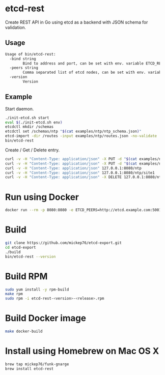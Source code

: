 # etcd-rest

Create REST API in Go using etcd as a backend with JSON schema for validation.

## Usage

```bash
Usage of bin/etcd-rest:
  -bind string
    	Bind to address and port, can be set with env. variable ETCD_REST_BIND (default "127.0.0.1:8080")
  -peers string
    	Comma separated list of etcd nodes, can be set with env. variable ETCD_PEERS (default "http://127.0.0.1:4001,http://127.0.0.1:2379")
  -version
    	Version
```

## Example

Start daemon.

```bash
./init-etcd.sh start
eval $(./init-etcd.sh env)
etcdctl mkdir /schemas
etcdctl set /schemas/ntp "$(cat examples/ntp/ntp_schema.json)"
etcd-import -dir /routes -input examples/ntp/routes.json -no-validate
bin/etcd-rest
```

Create / Get / Delete entry.

```bash
curl -v -H "Content-Type: application/json" -X PUT -d "$(cat examples/ntp/ntp-site1.json)" 127.0.0.1:8080/ntp/site1
curl -v -H "Content-Type: application/json" -X PUT -d "$(cat examples/ntp/ntp-site2.json)" 127.0.0.1:8080/ntp/site2
curl -v -H "Content-Type: application/json" 127.0.0.1:8080/ntp
curl -v -H "Content-Type: application/json" 127.0.0.1:8080/ntp/site1
curl -v -H "Content-Type: application/json" -X DELETE 127.0.0.1:8080/ntp/site1
```

# Run using Docker

```bash
docker run --rm -p 8080:8080 -e ETCD_PEERS=http://etcd.example.com:5001 mickep76/etcd-rest:latest
```

# Build

```bash
git clone https://github.com/mickep76/etcd-export.git
cd etcd-export
./build
bin/etcd-rest --version
```

# Build RPM

```bash
sudo yum install -y rpm-build
make rpm
sudo rpm -i etcd-rest-<version>-<release>.rpm
```

# Build Docker image

```bash
make docker-build
```

# Install using Homebrew on Mac OS X

```bash
brew tap mickep76/funk-gnarge
brew install etcd-rest
```
